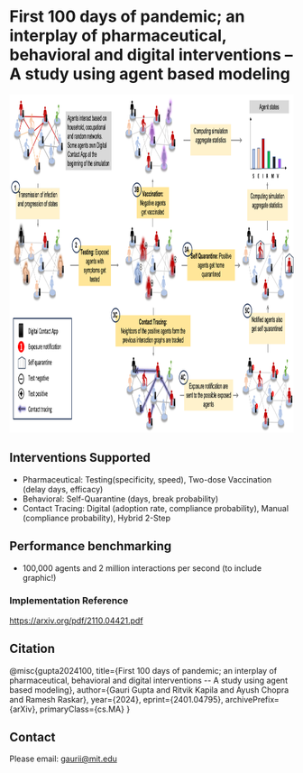 # First 100 days of pandemic; an interplay of pharmaceutical, behavioral and digital interventions – A study using agent based modeling
<img src = "assets/pipeline_final.png" height = 600><br />

## Interventions Supported

- Pharmaceutical: Testing(specificity, speed), Two-dose Vaccination (delay days, efficacy)
- Behavioral: Self-Quarantine (days, break probability)
- Contact Tracing: Digital (adoption rate, compliance probability), Manual (compliance probability), Hybrid 2-Step

## Performance benchmarking
- 100,000 agents and 2 million interactions per second (to include graphic!)


### Implementation Reference
https://arxiv.org/pdf/2110.04421.pdf

## Citation
@misc{gupta2024100,
      title={First 100 days of pandemic; an interplay of pharmaceutical, behavioral and digital interventions -- A study using agent based modeling}, 
      author={Gauri Gupta and Ritvik Kapila and Ayush Chopra and Ramesh Raskar},
      year={2024},
      eprint={2401.04795},
      archivePrefix={arXiv},
      primaryClass={cs.MA}
}

## Contact
Please email: gaurii@mit.edu
